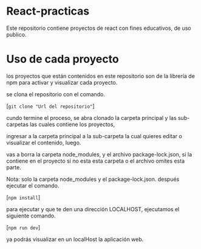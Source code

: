 # React-practicas

Este repositorio contiene proyectos de react con fines educativos, de uso publico.

# Uso de cada proyecto

los proyectos que están contenidos en este repositorio son de la librería de npm
para activar y visualizar cada proyecto.

se clona el repositorio con el comando.

 [`git clone "Url del repositorio"`]

 cundo termine el proceso, se abra clonado la carpeta principal y las sub-carpetas las cuales contiene los proyectos,

 ingresar a la carpeta principal a la sub-carpeta la cual quieres editar o visualizar el contenido, luego.

   vas a borra la carpeta node_modules, y el archivo package-lock.json, si la contiene en el proyecto si no esta esta carpeta o el archivo omites esta parte.

  Nota: solo la carpeta node_modules y el package-lock.json.
  después ejecutar el comando.

  [`npm install`]

para ejecutar y que te den una dirección LOCALHOST, ejecutamos el siguiente comando.

[`npm run dev`]

ya podrás visualizar en un localHost la aplicación web. 
